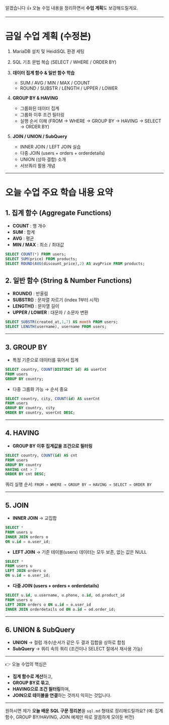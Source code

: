 알겠습니다 👍
오늘 수업 내용을 정리하면서 **수업 계획**도 보강해드릴게요.

---

# 금일 수업 계획 (수정본)

1. MariaDB 설치 및 HeidiSQL 환경 세팅
2. SQL 기초 문법 복습 (SELECT / WHERE / ORDER BY)
3. **데이터 집계 함수 & 일반 함수 학습**

   * SUM / AVG / MIN / MAX / COUNT
   * ROUND / SUBSTR / LENGTH / UPPER / LOWER
4. **GROUP BY & HAVING**

   * 그룹화된 데이터 집계
   * 그룹화 이후 조건 필터링
   * 실행 순서 이해 (FROM → WHERE → GROUP BY → HAVING → SELECT → ORDER BY)
5. **JOIN / UNION / SubQuery**

   * INNER JOIN / LEFT JOIN 실습
   * 다중 JOIN (users + orders + orderdetails)
   * UNION (상하 결합) 소개
   * 서브쿼리 활용 개념

---

# 오늘 수업 주요 학습 내용 요약

## 1. 집계 함수 (Aggregate Functions)

* **COUNT** : 행 개수
* **SUM** : 합계
* **AVG** : 평균
* **MIN / MAX** : 최소 / 최대값

```sql
SELECT COUNT(*) FROM users;
SELECT SUM(price) FROM products;
SELECT ROUND(AVG(discount_price),2) AS avgPrice FROM products;
```

## 2. 일반 함수 (String & Number Functions)

* **ROUND()** : 반올림
* **SUBSTR()** : 문자열 자르기 (index 1부터 시작)
* **LENGTH()** : 문자열 길이
* **UPPER / LOWER** : 대문자 / 소문자 변환

```sql
SELECT SUBSTR(created_at,1,7) AS month FROM users;
SELECT LENGTH(username), username FROM users;
```

---

## 3. GROUP BY

* 특정 기준으로 데이터를 묶어서 집계

```sql
SELECT country, COUNT(DISTINCT id) AS userCnt
FROM users
GROUP BY country;
```

* 다중 그룹화 가능 → 순서 중요

```sql
SELECT country, city, COUNT(id) AS userCnt
FROM users
GROUP BY country, city
ORDER BY country, userCnt DESC;
```

---

## 4. HAVING

* **GROUP BY 이후 집계값을 조건으로 필터링**

```sql
SELECT country, COUNT(id) AS cnt
FROM users
GROUP BY country
HAVING cnt > 7
ORDER BY cnt DESC;
```

쿼리 실행 순서:
`FROM → WHERE → GROUP BY → HAVING → SELECT → ORDER BY`

---

## 5. JOIN

* **INNER JOIN** → 교집합

```sql
SELECT * 
FROM users u
INNER JOIN orders o
ON u.id = o.user_id;
```

* **LEFT JOIN** → 기준 테이블(users) 데이터는 모두 보존, 없는 값은 NULL

```sql
SELECT * 
FROM users u
LEFT JOIN orders o
ON u.id = o.user_id;
```

* **다중 JOIN (users + orders + orderdetails)**

```sql
SELECT u.id, u.username, u.phone, o.id, od.product_id
FROM users u
LEFT JOIN orders o ON u.id = o.user_id
INNER JOIN orderdetails od ON o.id = od.order_id;
```

---

## 6. UNION & SubQuery

* **UNION** → 컬럼 개수/순서가 같은 두 결과 집합을 상하로 합침
* **SubQuery** → 쿼리 속의 쿼리 (조건이나 SELECT 절에서 재사용 가능)

---

👉 오늘 수업의 핵심은

* **집계 함수로 계산**하고,
* **GROUP BY로 묶고**,
* **HAVING으로 조건 필터링**하며,
* **JOIN으로 테이블을 연결**하는 것까지 익히는 것입니다.

---

원하시면 제가 **오늘 배운 SQL 구문 정리본**을 `sql.md` 형태로 정리해드릴까요? (예: 집계 함수, GROUP BY/HAVING, JOIN 예제만 따로 깔끔하게 모아둔 버전)
